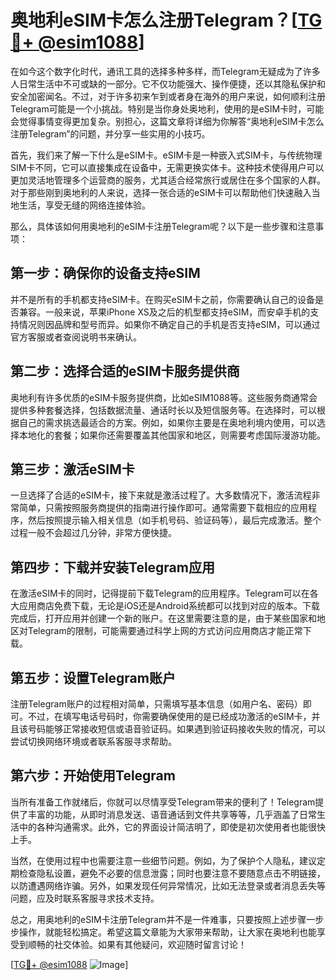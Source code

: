 # 奥地利eSIM卡怎么注册Telegram？[[TG💪+ @esim1088](https://t.me/s/esim1088)]

在如今这个数字化时代，通讯工具的选择多种多样，而Telegram无疑成为了许多人日常生活中不可或缺的一部分。它不仅功能强大、操作便捷，还以其隐私保护和安全加密闻名。不过，对于许多初来乍到或者身在海外的用户来说，如何顺利注册Telegram可能是一个小挑战。特别是当你身处奥地利，使用的是eSIM卡时，可能会觉得事情变得更加复杂。别担心，这篇文章将详细为你解答“奥地利eSIM卡怎么注册Telegram”的问题，并分享一些实用的小技巧。

首先，我们来了解一下什么是eSIM卡。eSIM卡是一种嵌入式SIM卡，与传统物理SIM卡不同，它可以直接集成在设备中，无需更换实体卡。这种技术使得用户可以更加灵活地管理多个运营商的服务，尤其适合经常旅行或居住在多个国家的人群。对于那些刚到奥地利的人来说，选择一张合适的eSIM卡可以帮助他们快速融入当地生活，享受无缝的网络连接体验。

那么，具体该如何用奥地利的eSIM卡注册Telegram呢？以下是一些步骤和注意事项：

## 第一步：确保你的设备支持eSIM

并不是所有的手机都支持eSIM卡。在购买eSIM卡之前，你需要确认自己的设备是否兼容。一般来说，苹果iPhone XS及之后的机型都支持eSIM，而安卓手机的支持情况则因品牌和型号而异。如果你不确定自己的手机是否支持eSIM，可以通过官方客服或者查阅说明书来确认。

## 第二步：选择合适的eSIM卡服务提供商

奥地利有许多优质的eSIM卡服务提供商，比如eSIM1088等。这些服务商通常会提供多种套餐选择，包括数据流量、通话时长以及短信服务等。在选择时，可以根据自己的需求挑选最适合的方案。例如，如果你主要是在奥地利境内使用，可以选择本地化的套餐；如果你还需要覆盖其他国家和地区，则需要考虑国际漫游功能。

## 第三步：激活eSIM卡

一旦选择了合适的eSIM卡，接下来就是激活过程了。大多数情况下，激活流程非常简单，只需按照服务商提供的指南进行操作即可。通常需要下载相应的应用程序，然后按照提示输入相关信息（如手机号码、验证码等），最后完成激活。整个过程一般不会超过几分钟，非常方便快捷。

## 第四步：下载并安装Telegram应用

在激活eSIM卡的同时，记得提前下载Telegram的应用程序。Telegram可以在各大应用商店免费下载，无论是iOS还是Android系统都可以找到对应的版本。下载完成后，打开应用并创建一个新的账户。在这里需要注意的是，由于某些国家和地区对Telegram的限制，可能需要通过科学上网的方式访问应用商店才能正常下载。

## 第五步：设置Telegram账户

注册Telegram账户的过程相对简单，只需填写基本信息（如用户名、密码）即可。不过，在填写电话号码时，你需要确保使用的是已经成功激活的eSIM卡，并且该号码能够正常接收短信或语音验证码。如果遇到验证码接收失败的情况，可以尝试切换网络环境或者联系客服寻求帮助。

## 第六步：开始使用Telegram

当所有准备工作就绪后，你就可以尽情享受Telegram带来的便利了！Telegram提供了丰富的功能，从即时消息发送、语音通话到文件共享等等，几乎涵盖了日常生活中的各种沟通需求。此外，它的界面设计简洁明了，即使是初次使用者也能很快上手。

当然，在使用过程中也需要注意一些细节问题。例如，为了保护个人隐私，建议定期检查隐私设置，避免不必要的信息泄露；同时也要注意不要随意点击不明链接，以防遭遇网络诈骗。另外，如果发现任何异常情况，比如无法登录或者消息丢失等问题，应及时联系客服寻求技术支持。

总之，用奥地利的eSIM卡注册Telegram并不是一件难事，只要按照上述步骤一步步操作，就能轻松搞定。希望这篇文章能为大家带来帮助，让大家在奥地利也能享受到顺畅的社交体验。如果有其他疑问，欢迎随时留言讨论！

[[TG💪+ @esim1088](https://t.me/s/esim1088) ![Image](https://i.postimg.cc/4NQfJmqS/Snipaste-2025-05-13-00-14-12.png)]